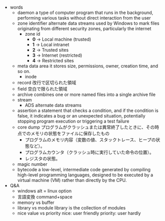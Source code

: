 - words
    - daemon
        a type of computer program that runs in the background, performing various tasks without direct interaction from the user
    - zone identifier
        alternate data streams used by Windows to mark files originating from different security zones, particularly the internet
        - zone id
            - **0** → Local machine (trusted)
            - **1** → Local intranet
            - **2** → Trusted sites
            - **3** → Internet (restricted)
            - **4** → Restricted sites
    - meta data area
        it stores size, permissions, owner, creation time, and so on.
        - inode
    - record
        改行で区切られた領域
    - field
        空白で限られた領域
    - archive
        combines one or more named files into a single archive file
    - stream
        - ADS alternate data streams
    - assertion
        a statement that checks a condition, and if the condition is false, it indicates a bug or an unexpected situation, potentially stopping program execution or triggering a test failure
    - core dump
        プログラムがクラッシュまたは異常終了したときに、その時点でのメモリの状態をファイルに保存したもの
        - プログラムのメモリ内容（変数の値、スタックトレース、ヒープの状態など）。
        - プログラムカウンタ（クラッシュ時に実行していた命令の位置）。
        - レジスタの状態。
    - magic number
    - bytecode
        a low-level, intermediate code generated by compiling high-level programming languages, designed to be executed by a virtual machine (VM) rather than directly by the CPU. 
- Q&A
    - windows alt = linux option
    - 言語変換 command+space
    - memory vs buffer
    - library vs module
        library is the collection of modules
    - nice value vs priority
        nice: user friendly
        priority: user hardly